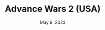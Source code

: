 ---
layout: gba
title: "Advance Wars 2 (USA)"
categories:
 - approved
 - gba
 - universal
 - safe
tags:
- war
- strategy
date: May 9, 2023
permalink: /games/advance-wars-2/play/details
publisher: Nintendo
id: advance-wars-2
---